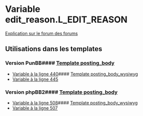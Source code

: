 # Variable edit_reason.L_EDIT_REASON
[Explication sur le forum des forums](http://forum.forumactif.com/t294113-listing-des-variables#edit_reason.L_EDIT_REASON)
## Utilisations dans les templates
### Version PunBB#### [Template posting_body](punbb/posting_body.md)
* [Variable à la ligne 440](../punbb/posting_body.tpl#L440)#### [Template posting_body_wysiwyg](punbb/posting_body_wysiwyg.md)
* [Variable à la ligne 445](../punbb/posting_body_wysiwyg.tpl#L445)
### Version phpBB2#### [Template posting_body](subsilver/posting_body.md)
* [Variable à la ligne 508](../subsilver/posting_body.tpl#L508)#### [Template posting_body_wysiwyg](subsilver/posting_body_wysiwyg.md)
* [Variable à la ligne 507](../subsilver/posting_body_wysiwyg.tpl#L507)